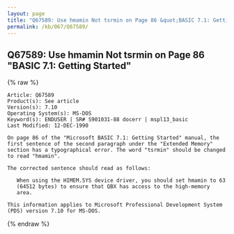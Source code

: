 ```yaml
---
layout: page
title: "Q67589: Use hmamin Not tsrmin on Page 86 &quot;BASIC 7.1: Getting Started&quot;"
permalink: /kb/067/Q67589/
---
```


## Q67589: Use hmamin Not tsrmin on Page 86 &quot;BASIC 7.1: Getting Started&quot;

{% raw %}

	Article: Q67589
	Product(s): See article
	Version(s): 7.10
	Operating System(s): MS-DOS
	Keyword(s): ENDUSER | SR# S901031-88 docerr | mspl13_basic
	Last Modified: 12-DEC-1990
	
	On page 86 of the "Microsoft BASIC 7.1: Getting Started" manual, the
	first sentence of the second paragraph under the "Extended Memory"
	section has a typographical error. The word "tsrmin" should be changed
	to read "hmamin".
	
	The corrected sentence should read as follows:
	
	   When using the HIMEM.SYS device driver, you should set hmamin to 63
	   (64512 bytes) to ensure that QBX has access to the high-memory
	   area.
	
	This information applies to Microsoft Professional Development System
	(PDS) version 7.10 for MS-DOS.

{% endraw %}
